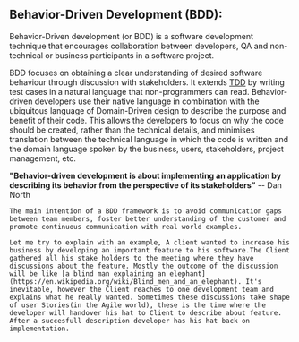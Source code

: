 ## Behavior-Driven Development (BDD):

   Behavior-Driven development (or BDD) is a software development technique that encourages collaboration between developers, QA and non-technical or business participants in a software project.

   BDD focuses on obtaining a clear understanding of desired software behaviour through discussion with stakeholders. It extends [TDD](/tdd-introduction/) by writing test cases in a natural language that non-programmers can read. Behavior-driven developers use their native language in combination with the ubiquitous language of Domain-Driven design to describe the purpose and benefit of their code. This allows the developers to focus on why the code should be created, rather than the technical details, and minimises translation between the technical language in which the code is written and the domain language spoken by the business, users, stakeholders, project management, etc.

   **"Behavior-driven development is about implementing an application by describing its behavior from the perspective of its stakeholders”** -- Dan North
   
    The main intention of a BDD framework is to avoid communication gaps between team members, foster better understanding of the customer and promote continuous communication with real world examples.
    
    Let me try to explain with an example, A client wanted to increase his business by developing an important feature to his software.The Client gathered all his stake holders to the meeting where they have discussions about the feature. Mostly the outcome of the discussion will be like [a blind man explaining an elephant](https://en.wikipedia.org/wiki/Blind_men_and_an_elephant). It's inevitable, however the Client reaches to one development team and explains what he really wanted. Sometimes these discussions take shape of user Stories(in the Agile world), these is the time where the developer will handover his hat to Client to describe about feature. After a succesfull description developer has his hat back on implementation. 
    
